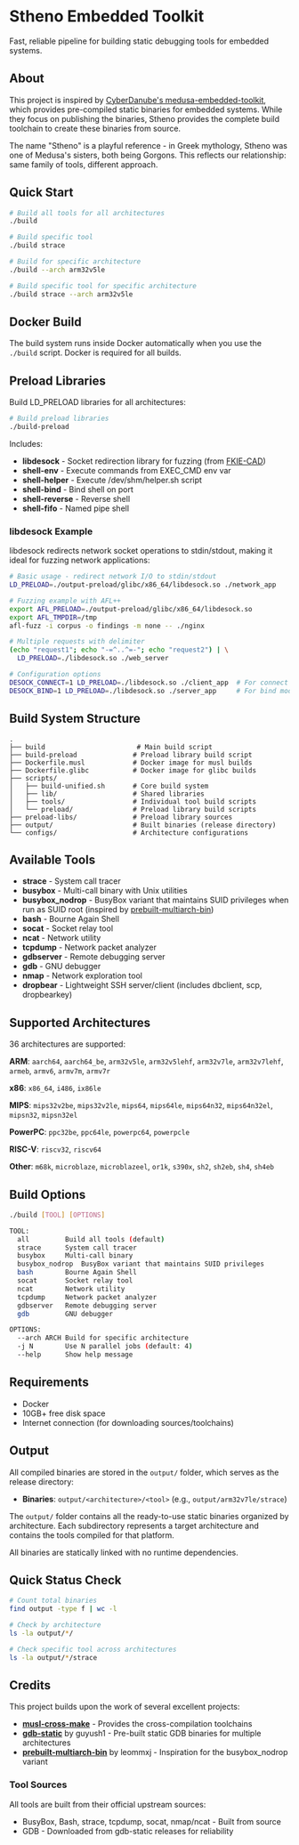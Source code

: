 # Stheno Embedded Toolkit

Fast, reliable pipeline for building static debugging tools for embedded systems.

## About

This project is inspired by [CyberDanube's medusa-embedded-toolkit](https://github.com/CyberDanube/medusa-embedded-toolkit), which provides pre-compiled static binaries for embedded systems. While they focus on publishing the binaries, Stheno provides the complete build toolchain to create these binaries from source.

The name "Stheno" is a playful reference - in Greek mythology, Stheno was one of Medusa's sisters, both being Gorgons. This reflects our relationship: same family of tools, different approach.

## Quick Start

```bash
# Build all tools for all architectures
./build

# Build specific tool
./build strace

# Build for specific architecture
./build --arch arm32v5le

# Build specific tool for specific architecture
./build strace --arch arm32v5le
```

## Docker Build

The build system runs inside Docker automatically when you use the `./build` script. Docker is required for all builds.

## Preload Libraries

Build LD_PRELOAD libraries for all architectures:

```bash
# Build preload libraries
./build-preload
```

Includes:
- **libdesock** - Socket redirection library for fuzzing (from [FKIE-CAD](https://github.com/fkie-cad/libdesock))
- **shell-env** - Execute commands from EXEC_CMD env var
- **shell-helper** - Execute /dev/shm/helper.sh script
- **shell-bind** - Bind shell on port
- **shell-reverse** - Reverse shell
- **shell-fifo** - Named pipe shell

### libdesock Example

libdesock redirects network socket operations to stdin/stdout, making it ideal for fuzzing network applications:

```bash
# Basic usage - redirect network I/O to stdin/stdout
LD_PRELOAD=./output-preload/glibc/x86_64/libdesock.so ./network_app

# Fuzzing example with AFL++
export AFL_PRELOAD=./output-preload/glibc/x86_64/libdesock.so
export AFL_TMPDIR=/tmp
afl-fuzz -i corpus -o findings -m none -- ./nginx

# Multiple requests with delimiter
(echo "request1"; echo "-=^..^=-"; echo "request2") | \
  LD_PRELOAD=./libdesock.so ./web_server

# Configuration options
DESOCK_CONNECT=1 LD_PRELOAD=./libdesock.so ./client_app  # For connect mode
DESOCK_BIND=1 LD_PRELOAD=./libdesock.so ./server_app     # For bind mode
```

## Build System Structure

```
.
├── build                       # Main build script
├── build-preload              # Preload library build script
├── Dockerfile.musl            # Docker image for musl builds
├── Dockerfile.glibc           # Docker image for glibc builds
├── scripts/
│   ├── build-unified.sh       # Core build system
│   ├── lib/                   # Shared libraries
│   ├── tools/                 # Individual tool build scripts
│   └── preload/               # Preload library build scripts
├── preload-libs/              # Preload library sources
├── output/                    # Built binaries (release directory)
└── configs/                   # Architecture configurations
```

## Available Tools

- **strace** - System call tracer
- **busybox** - Multi-call binary with Unix utilities
- **busybox_nodrop** - BusyBox variant that maintains SUID privileges when run as SUID root (inspired by [prebuilt-multiarch-bin](https://github.com/leommxj/prebuilt-multiarch-bin))
- **bash** - Bourne Again Shell
- **socat** - Socket relay tool
- **ncat** - Network utility
- **tcpdump** - Network packet analyzer
- **gdbserver** - Remote debugging server
- **gdb** - GNU debugger
- **nmap** - Network exploration tool
- **dropbear** - Lightweight SSH server/client (includes dbclient, scp, dropbearkey)

## Supported Architectures

36 architectures are supported:

**ARM**: `aarch64`, `aarch64_be`, `arm32v5le`, `arm32v5lehf`, `arm32v7le`, `arm32v7lehf`, `armeb`, `armv6`, `armv7m`, `armv7r`

**x86**: `x86_64`, `i486`, `ix86le`

**MIPS**: `mips32v2be`, `mips32v2le`, `mips64`, `mips64le`, `mips64n32`, `mips64n32el`, `mipsn32`, `mipsn32el`

**PowerPC**: `ppc32be`, `ppc64le`, `powerpc64`, `powerpcle`

**RISC-V**: `riscv32`, `riscv64`

**Other**: `m68k`, `microblaze`, `microblazeel`, `or1k`, `s390x`, `sh2`, `sh2eb`, `sh4`, `sh4eb`

## Build Options

```bash
./build [TOOL] [OPTIONS]

TOOL:
  all         Build all tools (default)
  strace      System call tracer
  busybox     Multi-call binary
  busybox_nodrop  BusyBox variant that maintains SUID privileges
  bash        Bourne Again Shell
  socat       Socket relay tool
  ncat        Network utility
  tcpdump     Network packet analyzer
  gdbserver   Remote debugging server
  gdb         GNU debugger

OPTIONS:
  --arch ARCH Build for specific architecture
  -j N        Use N parallel jobs (default: 4)
  --help      Show help message
```

## Requirements

- Docker
- 10GB+ free disk space
- Internet connection (for downloading sources/toolchains)

## Output

All compiled binaries are stored in the `output/` folder, which serves as the release directory:

- **Binaries**: `output/<architecture>/<tool>` (e.g., `output/arm32v7le/strace`)

The `output/` folder contains all the ready-to-use static binaries organized by architecture. Each subdirectory represents a target architecture and contains the tools compiled for that platform.

All binaries are statically linked with no runtime dependencies.

## Quick Status Check

```bash
# Count total binaries
find output -type f | wc -l

# Check by architecture
ls -la output/*/

# Check specific tool across architectures
ls -la output/*/strace
```

## Credits

This project builds upon the work of several excellent projects:

- **[musl-cross-make](https://github.com/richfelker/musl-cross-make)** - Provides the cross-compilation toolchains
- **[gdb-static](https://github.com/guyush1/gdb-static)** by guyush1 - Pre-built static GDB binaries for multiple architectures
- **[prebuilt-multiarch-bin](https://github.com/leommxj/prebuilt-multiarch-bin)** by leommxj - Inspiration for the busybox_nodrop variant

### Tool Sources

All tools are built from their official upstream sources:
- BusyBox, Bash, strace, tcpdump, socat, nmap/ncat - Built from source
- GDB - Downloaded from gdb-static releases for reliability
